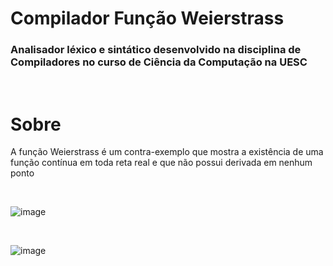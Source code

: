 # Compilador Função Weierstrass


<h3>Analisador léxico e sintático desenvolvido na disciplina de Compiladores no curso de Ciência da Computação na UESC</h3>

<br />
<h1>Sobre</h1>

<p>A função Weierstrass é um contra-exemplo que mostra a existência de uma função contínua em toda reta real e que não possui derivada em nenhum ponto</p>

<br />


![image](https://user-images.githubusercontent.com/46492977/127743523-baa2f639-1e86-409e-965e-18ea97dcb5cb.png)

<br />

![image](https://user-images.githubusercontent.com/46492977/127743647-cf68244b-1e6d-426e-ac3e-541a0de2b27d.png)


